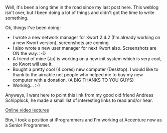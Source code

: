 Well, it's been a long time in the road since my last post here. This weblog isn't over, but I been doing a lot of things and didn't got the time to write something.

Ok, things I've been doing:
* I wrote a new network manager for Kwort 2.4.2 (I'm already working on a new Kwort version), screenshots are coming
* I also wrote a new user manager for next Kwort also. Screenshots are ON the way. :-D
* A friend of mine (Jp) is working on a new init system which is very cool, so Kwort will use it.
* Bought a pretty cool (4 cores) new computer (Desktop). I would like to thank to the aircable.net people who helped me to buy my new computer with a donation. (A BIG THANKS TO YOU GUYS)
* Working... :-)

Anyways, I want here to point this link from my good old friend Andreas Schipplock, he made a small list of interesting links to read and/or hear.

[Online video lectures](http://blog.as.tl/2008/11/01/online-video-lectures/)

Btw, I took a position at iProgrammers and I'm working at Accenture now as a Senior Programmer.
